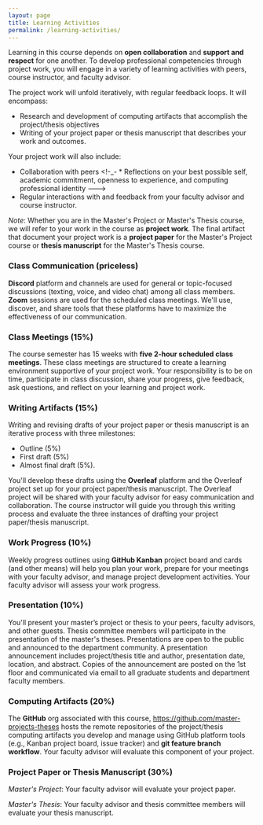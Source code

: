 ```yaml
---
layout: page
title: Learning Activities
permalink: /learning-activities/
---
```

Learning in this course depends on <!--- **reflective practice**,---> 
**open collaboration** and **support and respect** for one another.
To develop professional competencies through project work, you will engage in 
a variety of learning activities with peers, course instructor, and faculty 
advisor. 

The project work will unfold iteratively, with regular feedback loops. It will 
encompass:
* Research and development of computing artifacts that accomplish the 
project/thesis objectives
* Writing of your project paper or thesis manuscript that describes your work 
and outcomes. 

Your project work will also include:
* Collaboration with peers
<!-_- * Reflections on your best possible self, academic commitment, openness to 
experience, and computing professional identity --->
* Regular interactions with and feedback from your faculty advisor and course 
instructor.

*Note*: Whether you are in the Master's Project or Master's Thesis course, we 
will refer to your work in the course as **project work**. The final artifact 
that document your project work is a **project paper** for the Master's Project 
course or **thesis manuscript** for the Master's Thesis course.

### Class Communication (priceless)
**Discord** platform and channels are used for general or topic-focused 
discussions (texting, voice,  and video chat) among all class members. 
**Zoom** sessions are used for the scheduled class meetings. We'll use, discover, 
and share tools that these platforms have to maximize the effectiveness of our 
communication. 

<!---
### Reflections (5%)
There will be four learning activities during the semester in which you will 
reflect on your affective and cognitive well-being, academic commitment, 
openness to experience, and your computing professional identity. 

The first three reflections will also include a short 20-minute writing 
session. Known as the **best possible self**, this kind of reflection has been 
shown to facilitate a positive relationship between the learner's well-being 
and their academic achievement. By thinking and writing about your best 
possible self, you learn about yourself, what you want in life, and how to 
restructure your priorities. It can also help you increase your sense of 
control over your life by highlighting what you need to do to achieve your 
goals.  
--->

### Class Meetings (15%)
The course semester has 15 weeks with **five 2-hour scheduled class meetings**. 
These class meetings are structured to create a learning environment 
supportive of your project work. Your responsibility is to be on time, 
participate in class discussion, share your progress, give feedback, ask 
questions, and reflect on your learning and project work. 

### Writing Artifacts (15%)
Writing and revising drafts of your project paper or thesis manuscript is an 
iterative process with three milestones:
* Outline (5%)
* First draft (5%)
* Almost final draft (5%). 

You'll develop these drafts using the **Overleaf** platform and the Overleaf 
project set up for your project paper/thesis manuscript. The Overleaf project 
will be shared with your faculty advisor for easy communication and 
collaboration. The course instructor will guide you through this writing 
process and evaluate the three instances of drafting your project paper/thesis 
manuscript. 

### Work Progress (10%)
Weekly progress outlines using **GitHub Kanban** project board and cards 
(and other means)  will help you plan your work, prepare for your meetings 
with your faculty advisor, and manage project development activities. Your 
faculty advisor will assess your work progress.

### Presentation (10%)
You'll present your master’s project or thesis to your peers, faculty advisors, 
and other guests. Thesis committee members will participate in the presentation 
of the master's theses. Presentations are open to the public and 
announced to the department community. A presentation announcement includes 
project/thesis title and author, presentation date, location, and abstract. 
Copies of the announcement are posted on the 1st floor and communicated via 
email to all graduate students and department faculty members. 

### Computing Artifacts (20%)
The **GitHub** org  associated with this course, <https://github.com/master-projects-theses> hosts the remote repositories of the project/thesis 
computing artifacts you develop and manage using GitHub platform tools (e.g., 
Kanban project board, issue tracker) and **git feature branch workflow**. Your 
faculty advisor will evaluate this component of your project. 

### Project Paper or Thesis Manuscript (30%)
*Master's Project*: Your faculty advisor will evaluate your project paper.

*Master's Thesis*: Your faculty advisor and thesis committee members will evaluate your thesis manuscript.